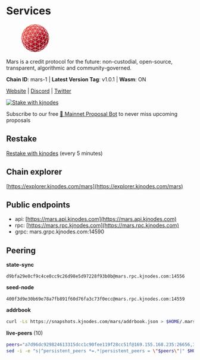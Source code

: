 # Services

<figure><img src="https://raw.githubusercontent.com/kj89/cosmos-images/main/logos/mars.png" alt=""><figcaption></figcaption></figure>

Mars is a credit protocol for the future: non-custodial,  open-source, transparent, algorithmic and community-governed.

**Chain ID**: mars-1 | **Latest Version Tag**: v1.0.1 | **Wasm**: ON

[Website](https://marsprotocol.io) | [Discord](https://discord.gg/marsprotocol) | [Twitter](https://twitter.com/mars_protocol)

[![Stake with kjnodes](https://i.ibb.co/cr44Q8j/button-stake-with-kjnodes.png)](https://restake.app/mars/marsvaloper1p9t4gr40rnpdwqacxgcqp7ffrfw908nu020g4n)

Subscribe to our free [🤖 Mainnet Proposal Bot](https://t.me/kjnodes_proposal_bot) to never miss upcoming proposals

## Restake

[Restake with kjnodes](https://restake.app/mars/marsvaloper1p9t4gr40rnpdwqacxgcqp7ffrfw908nu020g4n) (every 5 minutes)
## Chain explorer
[https://explorer.kjnodes.com/mars](https://explorer.kjnodes.com/mars)

## Public endpoints

* api: [https://mars.api.kjnodes.com](https://mars.api.kjnodes.com)
* rpc: [https://mars.rpc.kjnodes.com](https://mars.rpc.kjnodes.com)
* grpc: mars.grpc.kjnodes.com:14590

## Peering

**state-sync**

```text
d9bfa29e0cf9c4ce0cc9c26d98e5d97228f93b0b@mars.rpc.kjnodes.com:14556
```

**seed-node**

```text
400f3d9e30b69e78a7fb891f60d76fa3c73f0ecc@mars.rpc.kjnodes.com:14559
```

**addrbook**
```bash
curl -Ls https://snapshots.kjnodes.com/mars/addrbook.json > $HOME/.mars/config/addrbook.json
```

**live-peers** (10)
```bash
peers="a7d96dc929824613315dcc1c90fee119f28cc51f@169.155.168.235:26656,3e6c451451ea141120837bfb4f90e3ed85def448@57.128.20.184:42656,d0dbb50a474888b8bed04bf8a23ac6b8bae443ee@5.79.79.80:18095,be7d56127ef887d095b2f55f09be5fee1969d922@146.59.52.48:18095,d9bfa29e0cf9c4ce0cc9c26d98e5d97228f93b0b@65.109.88.38:14556,97e4468ac589eac505a800411c635b14511a61bb@134.65.194.206:26656,c46be592341987eae20ac681cb08d2abcc02ab9a@137.74.4.20:2000,b88814bddfccd85289d7201bfd6fc6c4b3342ab2@178.162.165.193:36095,8c979d3c9677341fbac2f3b7aadb7a91d85cbbee@148.113.8.63:18556,c0e6bf4193accabc14171ce163e704dcec5ea5df@51.91.215.170:36095"
sed -i -e "s|^persistent_peers *=.*|persistent_peers = \"$peers\"|" $HOME/.mars/config/config.toml
```
